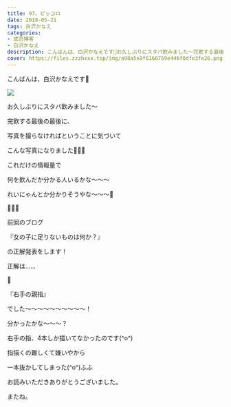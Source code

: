 ```yaml
---
title: 97。ピッコロ
date: 2018-05-21
tags: 白沢かなえ
categories: 
- 成员博客
- 白沢かなえ
description: こんばんは、白沢かなえです🌷お久しぶりにスタバ飲みました〜完飲する最後の最後に、写真を撮らなければということに気づいて...
cover: https://files.zzzhxxx.top/img/a98a5e8f6166759e446f0dfe3fe26.png 
---
```













こんばんは、白沢かなえです🌷










![](https://files.zzzhxxx.top/img/a98a5e8f6166759e446f0dfe3fe26.png)



お久しぶりにスタバ飲みました〜











完飲する最後の最後に、

写真を撮らなければということに気づいて

こんな写真になりました🤷🏻‍♀️













これだけの情報量で

何を飲んだか分かる人いるかな〜〜〜













れいにゃんとか分かりそうやな〜〜〜🐶









🌷🌷🌷







前回のブログ


『女の子に足りないものは何か？』



の正解発表をします！















正解は……



































🐶































『右手の親指』


でした〜〜〜〜〜〜〜〜〜〜！















分かったかな〜〜〜？


右手の指、4本しか描いてなかったのです(^o^)










指描くの難しくて嫌いやから

一本抜かしてしまった(^o^)ふふ















お読みいただきありがとうございました。


またね。


